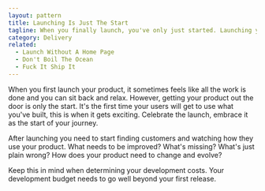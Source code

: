 ```yaml
---
layout: pattern
title: Launching Is Just The Start
tagline: When you finally launch, you've only just started. Launching your project is not a destination and it's not finished, you've only just begun.
category: Delivery
related:
  - Launch Without A Home Page
  - Don't Boil The Ocean
  - Fuck It Ship It
---
```


When you first launch your product, it sometimes feels like all the work is done and you can
sit back and relax. However, getting your product out the door is only the start.
It's the first time your users will get to use what you've built,
this is when it gets exciting. Celebrate the launch, embrace it as the start of your
journey.

After launching you need to start finding customers and watching how they use your product.
What needs to be improved? What's missing? What's just plain wrong? How does your product
need to change and evolve?

Keep this in mind when determining your development costs. Your development budget needs
to go well beyond your first release.

